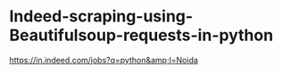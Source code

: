 # Indeed-scraping-using-Beautifulsoup-requests-in-python
https://in.indeed.com/jobs?q=python&amp;l=Noida
